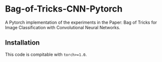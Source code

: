 # Bag-of-Tricks-CNN-Pytorch
A Pytorch implementation of the experiments in the Paper: Bag of Tricks for Image Classification with Convolutional Neural Networks.

## Installation
This code is compitable with `torch>=1.0`.